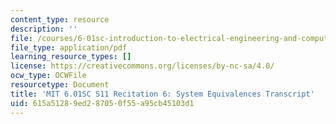 ```yaml
---
content_type: resource
description: ''
file: /courses/6-01sc-introduction-to-electrical-engineering-and-computer-science-i-spring-2011/615a51289ed287050f55a95cb45103d1_MIT6_01SC_rec6_300k.pdf
file_type: application/pdf
learning_resource_types: []
license: https://creativecommons.org/licenses/by-nc-sa/4.0/
ocw_type: OCWFile
resourcetype: Document
title: 'MIT 6.01SC S11 Recitation 6: System Equivalences Transcript'
uid: 615a5128-9ed2-8705-0f55-a95cb45103d1
---
```

